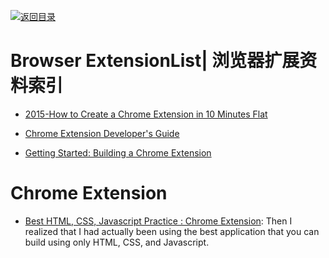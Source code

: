 [![返回目录](https://user-images.githubusercontent.com/5803001/38079637-ff0abcf0-3371-11e8-9b76-ad651620afc7.jpg)](https://github.com/wxyyxc1992/Awesome-Lists)

# Browser ExtensionList| 浏览器扩展资料索引

- [2015-How to Create a Chrome Extension in 10 Minutes Flat](https://www.sitepoint.com/create-chrome-extension-10-minutes-flat/)

- [Chrome Extension Developer's Guide](https://developer.chrome.com/extensions/devguide)

- [Getting Started: Building a Chrome Extension](https://developer.chrome.com/extensions/getstarted)

# Chrome Extension

- [Best HTML, CSS, Javascript Practice : Chrome Extension](https://medium.com/@thejungwon/best-html-css-javascript-practice-chrome-extension-ae4e5e7839e): Then I realized that I had actually been using the best application that you can build using only HTML, CSS, and Javascript.

